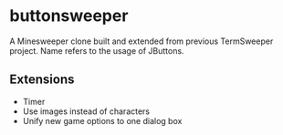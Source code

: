 # buttonsweeper
A Minesweeper clone built and extended from previous TermSweeper project.
Name refers to the usage of JButtons.

## Extensions
* Timer
* Use images instead of characters
* Unify new game options to one dialog box
